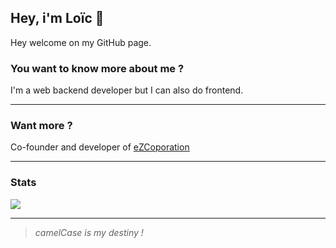 ## Hey, i'm Loïc 👋

Hey welcome on my GitHub page.

### You want to know more about me ? 

I'm a web backend developer but I can also do frontend.

<hr>

### Want more ?

Co-founder and developer of [eZCoporation](https://ezcorp.io/ )
<hr>

### Stats 

<a href="#">
  <img align="center" src="https://github-readme-stats.vercel.app/api?username=Loic-Andre&count_private=true&show_icons=true&theme=tokyonight" />
</a>
  <!-- <img align="center" src="https://github-readme-stats.vercel.app/api/top-langs/?username=Loic-Andre&layout=compact" /> -->


<hr>

 > *camelCase is my destiny !*
 
